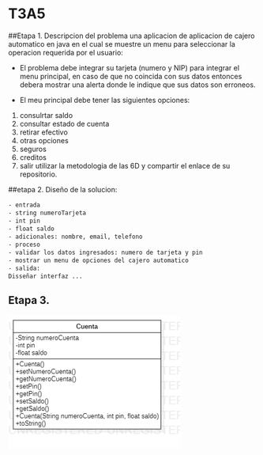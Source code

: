# T3A5

##Etapa 1. Descripcion del problema una aplicacion de aplicacion de cajero automatico en java en el cual se muestre un menu para seleccionar la operacion requerida por el usuario: 

- El problema debe integrar su tarjeta (numero y NIP) para integrar el menu principal, en caso de que no coincida con sus datos entonces debera mostrar una alerta donde le indique que sus datos son erroneos.

- El meu principal debe tener las siguientes opciones:

1. consulrtar saldo
2. consultar estado de cuenta
3. retirar efectivo 
4. otras opciones
5. seguros
6. creditos 
7. salir
utilizar la metodologia de las 6D y compartir el enlace de su repositorio. 


##etapa 2. Diseño de la solucion:
~~~
- entrada 
- string numeroTarjeta
- int pin 
- float saldo 
- adicionales: nombre, email, telefono 
- proceso 
- validar los datos ingresados: numero de tarjeta y pin 
- mostrar un menu de opciones del cajero automatico 
- salida: 
Disseñar interfaz ...
~~~
## Etapa 3. 
![](https://github.com/Lvspass/T3A5/blob/main/T3A5.png)


